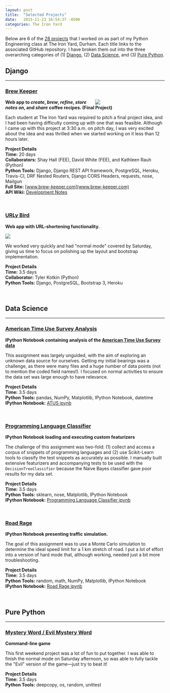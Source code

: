 ```yaml
---
layout: post
title:  "Selected Projects"
date:   2015-11-23 16:54:37 -0500
categories: The Iron Yard
---
```


<p>
Below are 6 of the <a href="https://github.com/tiyd-python-2015-08/assigments/tree/fee-collab" >28 projects</a> that I worked on as part of my Python Engineering class at The Iron Yard, Durham. Each title links to the associated GitHub repository. I have broken them out into the three overarching categories of (1) <a href="#django">Django</a>, (2) <a href="#data-science">Data Science</a>, and (3) <a href="#pure-python">Pure Python</a>.
</p>

<a name="django" />

## Django

---

### [Brew Keeper][brew-keeper-gh]

<div style="align: center; float: right; width: 220px; padding-left: 10px">
<img src="{{ site.baseurl }}/assets/brew-keeper-iphone.png" >
</div>

**Web app to _create_, _brew_, _refine_, _store notes on_, and _share_ coffee recipes. (Final Project)**  

Each student at The Iron Yard was required to pitch a final project idea, and I had been having difficulty coming up with one that was feasible. Although I came up with this project at 3:30&nbsp;a.m. on pitch day, I was very excited about the idea and was thrilled when we started working on it less than 12 hours later.  

**Project Details**  
**Time:** 20 days  
**Collaborators:** Shay Hall (FEE), David White (FEE), and Kathleen Rauh (Python)  
**Python Tools:** Django, Django REST API framework, PostgreSQL, Heroku, Travis-CI, DRF Nested Routers, Django CORS Headers, requests, nose, Mailgun  
**Full Site:** [www.brew-keeper.com](www.brew-keeper.com)  
**API Wiki:** [Development Notes][brew-keeer-dn]

<br>

### [URLy Bird][urly-bird-gh]

**Web app with URL-shortening functionality.**  

<img src="{{ site.baseurl }}/assets/urly-bird.png">

<br>

We worked very quickly and had "normal mode" covered by Saturday, giving us time to focus on polishing up the layout and bootstrap implementation.  

**Project Details**  
**Time:** 3.5 days  
**Collaborator:** Tyler Kotkin (Python)  
**Python Tools:** Django, PostgreSQL, Bootstrap 3, Heroku


<br>

<a name="data-science" />

## Data Science

---

### [American Time Use Survey Analysis][atus-gh]

**IPython Notebook containing analysis of the [American Time Use Survey data][atus-data]**  

This assignment was largely unguided, with the aim of exploring an unknown data source for ourselves. Getting my initial bearings was a challenge, as there were many files and a huge number of data points (not to mention the coded field names!). I focused on normal activities to ensure the data set was large enough to have relevance.  

**Project Details**  
**Time:** 3.5 days  
**Python Tools:** pandas, NumPy, Matplotlib, IPython Notebook, datetime  
**IPython Notebook:** [ATUS ipynb][atus-ipynb]  


<br>


### [Programming Language Classifier][pl-classifier-gh]  

**IPython Notebook loading and executing custom featurizers**  

The challenge of this assignment was two-fold: (1) collect and access a corpus of snippets of programming languages and (2) use Scikit-Learn tools to classify the test snippets as accurately as possible. I manually built extensive featurizers and accompanying tests to be used with the `DecisionTreeClassifier` because the Naive Bayes classifier gave poor results for my data set.


**Project Details**  
**Time:** 3.5 days  
**Python Tools:** sklearn, nose, Matplotlib, IPython Notebook  
**IPython Notebook:** [Programming Language Classifier ipynb][pl-classifier-ipynb]

<br>


### [Road Rage][road-rage-gh]

**IPython Notebook presenting traffic simulation.**  

The goal of this assignment was to use a Monte Carlo simulation to determine the ideal speed limit for a 1&nbsp;km stretch of road. I put a lot of effort into a version of hard mode that, although working, needed just a bit more troubleshooting.

**Project Details**  
**Time:** 3.5 days  
**Python Tools:** random, math, NumPy, Matplotlib, IPython Notebook  
**IPython Notebook:** [Road Rage ipynb][road-rage-ipynb]

<br>

<a name="pure-python" />

## Pure Python

---

### [Mystery Word / Evil Mystery Word][mystery-word-gh]  

**Command-line game**  

This first weekend project was a lot of fun to put together. I was able to finish the normal mode on Saturday afternoon, so was able to fully tackle the "Evil" version of the game—just try to beat it!

**Project Details**  
**Time:** 3.5 days  
**Python Tools:** deepcopy, os, random, unittest



[brew-keeper-gh]:   https://github.com/Brew-Keeper/brew-keeper-api
[brew-keeer-dn]:    https://github.com/Brew-Keeper/brew-keeper-api/wiki/Development-Notes
[urly-bird-gh]:     https://github.com/ahartz1/urly-bird
[mystery-word-gh]:  https://github.com/ahartz1/mystery-word
[atus-gh]:          https://github.com/ahartz1/atus-analysis
[atus-data]:        http://www.bls.gov/tus/home.htm#data
[atus-ipynb]:        https://github.com/ahartz1/atus-analysis/blob/master/atus-analysis.ipynb
[road-rage-gh]:     https://github.com/ahartz1/road-rage
[road-rage-ipynb]:   https://github.com/ahartz1/road-rage/blob/master/road-rage.ipynb
[pl-classifier-gh]:  https://github.com/ahartz1/programming-language-classifier
[pl-classifier-ipynb]: https://github.com/ahartz1/programming-language-classifier/blob/master/programming-language-classifier.ipynb
